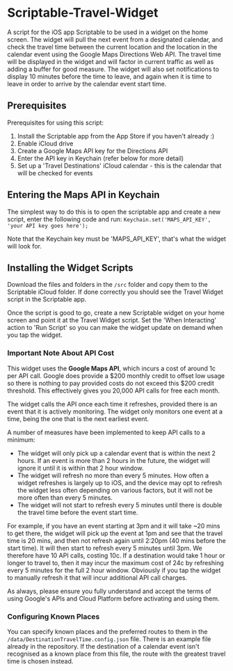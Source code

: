 # Scriptable-Travel-Widget
A script for the iOS app Scriptable to be used in a widget on the home screen. The widget will pull the next event from a designated calendar, and check the travel time between the current location and the location in the calendar event using the Google Maps Directions Web API. The travel time will be displayed in the widget and will factor in current traffic as well as adding a buffer for good measure. The widget will also set notifications to display 10 minutes before the time to leave, and again when it is time to leave in order to arrive by the calendar event start time.

## Prerequisites
Prerequisites for using this script:
1. Install the Scriptable app from the App Store if you haven't already :)
2. Enable iCloud drive
3. Create a Google Maps API key for the Directions API
4. Enter the API key in Keychain (refer below for more detail)
5. Set up a 'Travel Destinations' iCloud calendar - this is the calendar that will be checked for events

## Entering the Maps API in Keychain
The simplest way to do this is to open the scriptable app and create a new script, enter the following code and run:
`Keychain.set('MAPS_API_KEY', 'your API key goes here');`

Note that the Keychain key must be 'MAPS_API_KEY', that's what the widget will look for.

## Installing the Widget Scripts
Download the files and folders in the `/src` folder and copy them to the Scriptable iCloud folder. If done correctly you should see the Travel Widget script in the Scriptable app.

Once the script is good to go, create a new Scriptable widget on your home screen and point it at the Travel Widget script. Set the 'When Interacting' action to 'Run Script' so you can make the widget update on demand when you tap the widget.

### Important Note About API Cost
This widget uses the **Google Maps API**, which incurs a cost of around 1c per API call. Google does provide a $200 monthly credit to offset low usage so there is nothing to pay provided costs do not exceed this $200 credit threshold. This effectively gives you 20,000 API calls for free each month.

The widget calls the API once each time it refreshes, provided there is an event that it is actively monitoring. The widget only monitors one event at a time, being the one that is the next earliest event.

A number of measures have been implemented to keep API calls to a minimum:
- The widget will only pick up a calendar event that is within the next 2 hours. If an event is more than 2 hours in the future, the widget will ignore it until it is within that 2 hour window.
- The widget will refresh no more than every 5 minutes. How often a widget refreshes is largely up to iOS, and the device may opt to refresh the widget less often depending on various factors, but it will not be more often than every 5 minutes.
- The widget will not start to refresh every 5 minutes until there is double the travel time before the event start time.
 
For example, if you have an event starting at 3pm and it will take ~20 mins to get there, the widget will pick up the event at 1pm and see that the travel time is 20 mins, and then not refresh again until 2:20pm (40 mins before the start time). It will then start to refresh every 5 minutes until 3pm. We therefore have 10 API calls, costing 10c. If a destination would take 1 hour or longer to travel to, then it may incur the maximum cost of 24c by refreshing every 5 minutes for the full 2 hour window. Obviously if you tap the widget to manually refresh it that will incur additional API call charges.

As always, please ensure you fully understand and accept the terms of using Google's APIs and Cloud Platform before activating and using them.

### Configuring Known Places
You can specify known places and the preferred routes to them in the `/data/DestinationTravelTime.config.json` file. There is an example file already in the repository. If the destination of a calendar event isn't recognised as a known place from this file, the route with the greatest travel time is chosen instead.
